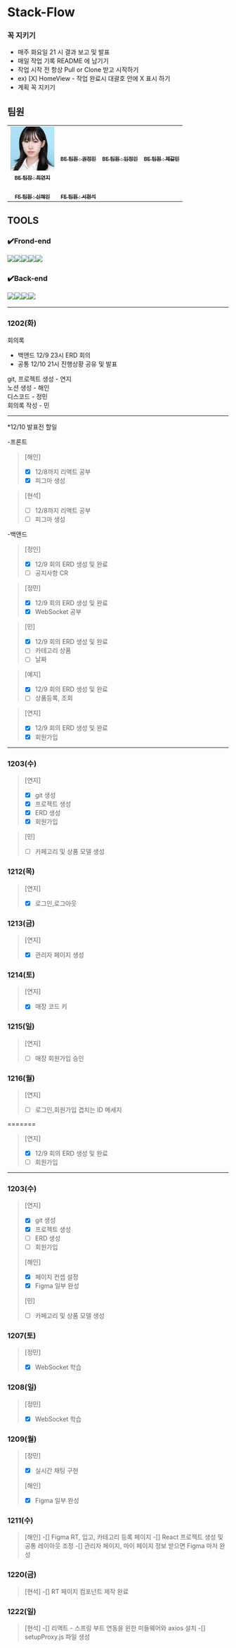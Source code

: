 # Stack-Flow
### 꼭 지키기
* 매주 화요일 21 시 결과 보고 및 발표
* 매일 작업 기록 README 에 남기기
* 작업 시작 전 항상 Pull or Clone 받고 시작하기
* ex) [X] HomeView - 작업 완료시 대괄호 안에 X 표시 하기
* 계획 꼭 지키기

## 팀원

<table>
  <tbody>
    <tr>
      <td align="center"><a href=""><img src="/src/yjpng.png" width="100px;" alt=""/><br /><sub><b>BE 팀장 : 최연지</b></sub></a><br /></td>
      <td align="center"><a href=""><img src="" width="100px;" alt=""/><br /><sub><b>BE 팀원 : 권정민</b></sub></a><br /></td>
      <td align="center"><a href=""><img src="" width="100px;" alt=""/><br /><sub><b>BE 팀원 : 임정인</b></sub></a><br /></td>
      <td align="center"><a href=""><img src="" width="100px;" alt=""/><br /><sub><b>BE 팀원 : 제갈민</b></sub></a><br /></td>
     <tr/>
      <td align="center"><a href=""><img src="" width="100px;" alt=""/><br /><sub><b>FE 팀원 : 신해인</b></sub></a><br /></td>
      <td align="center"><a href=""><img src="" width="100px;" alt=""/><br /><sub><b>FE 팀원 : 서현석</b></sub></a><br /></td>
    </tr>
  </tbody>
</table>

## TOOLS
### ✔️Frond-end
<img src="https://img.shields.io/badge/React-61DAFB?style=for-the-badge&logo=React&logoColor=black"><img src="https://img.shields.io/badge/Css-1572B6?style=for-the-badge&logo=Css&logoColor=white"><img src="https://img.shields.io/badge/Redux-764ABC?style=for-the-badge&logo=Redux&logoColor=purple"><img src="https://img.shields.io/badge/Next.js-000000?style=for-the-badge&logo=Next.js&logoColor=white"><img src="https://img.shields.io/badge/github-181717?style=for-the-badge&logo=github&logoColor=white">

### ✔️Back-end
<img src="https://img.shields.io/badge/Spring%20Boot-6DB33F?style=for-the-badge&logo=Spring%20Boot&logoColor=yellow"><img src="https://img.shields.io/badge/IntelliJ%20IDEA-000000?style=for-the-badge&logo=IntelliJ%20IDEA&logoColor=white"><img src="https://img.shields.io/badge/MariaDB-003545?style=for-the-badge&logo=MariaDB&logoColor=white"><img src="https://img.shields.io/badge/github-181717?style=for-the-badge&logo=github&logoColor=white">


----

### 1202(화)
회의록
* 백앤드 12/9 23시 ERD 회의
* 공통 12/10 21시 진행상황 공유 및 발표

git, 프로젝트 생성 - 연지 \
노션 생성 - 해인 \
디스코드 - 정민 \
회의록 작성 - 민

----

*12/10 발표전 할일

-프론트
>[해인]
> -[X] 12/8까지 리액트 공부
> -[X] 피그마 생성

>[현석]
> -[ ] 12/8까지 리액트 공부
> -[ ] 피그마 생성

-백앤드
> [정인]
> -[X] 12/9 회의 ERD 생성 및 완료
> -[ ] 공지사항 CR

> [정민]
> -[X] 12/9 회의 ERD 생성 및 완료
> -[X] WebSocket 공부

> [민]
> -[X] 12/9 회의 ERD 생성 및 완료
> -[ ] 카테고리 상품
> -[ ] 날짜

> [예지]
> -[X] 12/9 회의 ERD 생성 및 완료
> -[ ] 상품등록, 조회

> [연지]
> -[X] 12/9 회의 ERD 생성 및 완료
> -[X] 회원가입
----

### 1203(수)
> [연지]
> -[X] git 생성
> -[X] 프로젝트 생성
> -[X]  ERD 생성
> -[X] 회원가입

> [민]
> -[ ] 카페고리 및 상품 모델 생성

### 1212(목)
> [연지]
> -[X] 로그인,로그아웃

### 1213(금)
> [연지]
> -[X] 관리자 페이지 생성

### 1214(토)
> [연지]
> -[X] 매장 코드 키

### 1215(일)
> [연지]
> -[ ] 매장 회원가입 승인

### 1216(월)
> [연지]
> -[ ] 로그인,회원가입 겹치는 ID 메세지



=======
> [연지]
> -[X] 12/9 회의 ERD 생성 및 완료
> -[ ] 회원가입
----

### 1203(수)
> [연지]
> -[X] git 생성
> -[X] 프로젝트 생성
> -[ ]  ERD 생성
> -[ ] 회원가입
>
> [해인]
> -[X] 페이지 컨셉 설정
> -[X] Figma 일부 완성
>
> [민]
> -[ ] 카페고리 및 상품 모델 생성

### 1207(토)
> [정민]
> -[X] WebSocket 학습

### 1208(일)
> [정민]
> -[X] WebSocket 학습

### 1209(월)
> [정민]
> -[X] 실시간 채팅 구현
>
> [해인]
> -[X] Figma 일부 완성

### 1211(수)
> [해인]
> -[] Figma RT, 입고, 카테고리 등록 페이지
> -[] React 프로젝트 생성 및 공통 레이아웃 조정
> -[] 관리자 페이지, 마이 페이지 정보 받으면 Figma 마저 완성

### 1220(금)
> [현석]
> -[] RT 페이지 컴포넌트 제작 완료

### 1222(일)
> [현석]
> -[] 리액트 - 스프링 부트 연동을 윈한 미들웨어와 axios 설치
> -[] setupProxy.js 파일 생성

